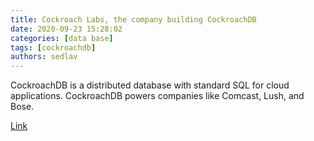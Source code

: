 ```yaml
---
title: Cockroach Labs, the company building CockroachDB
date: 2020-09-23 15:28:02
categories: [data base]
tags: [cockroachdb]
authors: sedlav
---
```


CockroachDB is a distributed database with standard SQL for cloud applications. CockroachDB powers companies like Comcast, Lush, and Bose.

[Link](https://www.cockroachlabs.com/)
